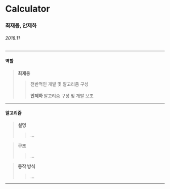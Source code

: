 # Calculator

### 최재웅, 안제하

###### 2018.11


___
#### 역할

> <b> 최재웅 </b>
> > 전반적인 개발 및 알고리즘 구성 <br> <br>
> <b> 안제하 </b> 
> > 알고리즘 구성 및 개발 보조 <br>
___
#### 알고리즘

> <b> 설명 </b>
> > ...

> <b> 구조 </b>
> > ...

> <b> 동작 방식 </b>
> > ...
___
